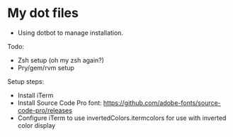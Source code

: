 My dot files
============

- Using dotbot to manage installation.

Todo:

- Zsh setup (oh my zsh again?)
- Pry/gem/rvm setup


Setup steps:

- Install iTerm
- Install Source Code Pro font: https://github.com/adobe-fonts/source-code-pro/releases
- Configure iTerm to use invertedColors.itermcolors for use with inverted color display
